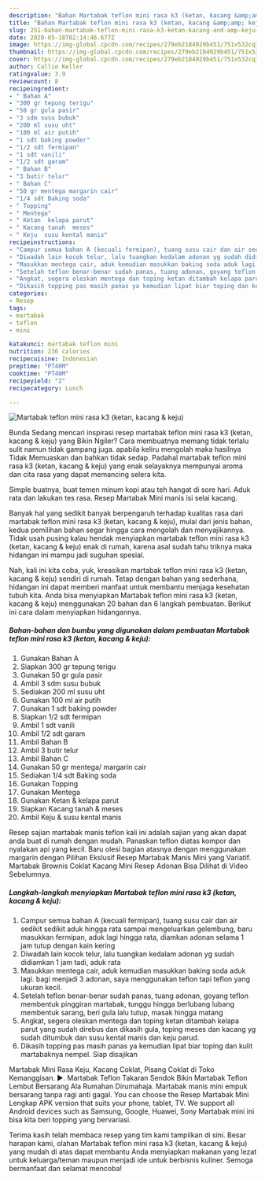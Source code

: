 ```yaml
---
description: "Bahan Martabak teflon mini rasa k3 (ketan, kacang &amp;amp; keju) | Langkah Membuat Martabak teflon mini rasa k3 (ketan, kacang &amp;amp; keju) Yang Bisa Manjain Lidah"
title: "Bahan Martabak teflon mini rasa k3 (ketan, kacang &amp;amp; keju) | Langkah Membuat Martabak teflon mini rasa k3 (ketan, kacang &amp;amp; keju) Yang Bisa Manjain Lidah"
slug: 251-bahan-martabak-teflon-mini-rasa-k3-ketan-kacang-and-amp-keju-langkah-membuat-martabak-teflon-mini-rasa-k3-ketan-kacang-and-amp-keju-yang-bisa-manjain-lidah
date: 2020-05-18T02:14:46.677Z
image: https://img-global.cpcdn.com/recipes/279eb2184929b451/751x532cq70/martabak-teflon-mini-rasa-k3-ketan-kacang-keju-foto-resep-utama.jpg
thumbnail: https://img-global.cpcdn.com/recipes/279eb2184929b451/751x532cq70/martabak-teflon-mini-rasa-k3-ketan-kacang-keju-foto-resep-utama.jpg
cover: https://img-global.cpcdn.com/recipes/279eb2184929b451/751x532cq70/martabak-teflon-mini-rasa-k3-ketan-kacang-keju-foto-resep-utama.jpg
author: Callie Keller
ratingvalue: 3.9
reviewcount: 8
recipeingredient:
- " Bahan A"
- "300 gr tepung terigu"
- "50 gr gula pasir"
- "3 sdm susu bubuk"
- "200 ml susu uht"
- "100 ml air putih"
- "1 sdt baking powder"
- "1/2 sdt fermipan"
- "1 sdt vanili"
- "1/2 sdt garam"
- " Bahan B"
- "3 butir telur"
- " Bahan C"
- "50 gr mentega margarin cair"
- "1/4 sdt Baking soda"
- " Topping"
- " Mentega"
- " Ketan  kelapa parut"
- " Kacang tanah  meses"
- " Keju  susu kental manis"
recipeinstructions:
- "Campur semua bahan A (kecuali fermipan), tuang susu cair dan air sedikit sedikit aduk hingga rata sampai mengeluarkan gelembung, baru masukkan fermipan, aduk lagi hingga rata, diamkan adonan selama 1 jam tutup dengan kain kering"
- "Diwadah lain kocok telur, lalu tuangkan kedalam adonan yg sudah didiamkan 1 jam tadi, aduk rata"
- "Masukkan mentega cair, aduk kemudian masukkan baking soda aduk lagi. bagi menjadi 3 adonan, saya menggunakan teflon tapi teflon yang ukuran kecil."
- "Setelah teflon benar-benar sudah panas, tuang adonan, goyang teflon membentuk pinggiran martabak, tunggu hingga berlubang lubang membentuk sarang, beri gula lalu tutup, masak hingga matang"
- "Angkat, segera oleskan mentega dan toping ketan ditambah kelapa parut yang sudah direbus dan dikasih gula, toping meses dan kacang yg sudah ditumbuk dan susu kental manis dan keju parud."
- "Dikasih topping pas masih panas ya kemudian lipat biar toping dan kulit martabaknya nempel. Siap disajikan"
categories:
- Resep
tags:
- martabak
- teflon
- mini

katakunci: martabak teflon mini 
nutrition: 236 calories
recipecuisine: Indonesian
preptime: "PT40M"
cooktime: "PT40M"
recipeyield: "2"
recipecategory: Lunch

---
```



![Martabak teflon mini rasa k3 (ketan, kacang &amp; keju)](https://img-global.cpcdn.com/recipes/279eb2184929b451/751x532cq70/martabak-teflon-mini-rasa-k3-ketan-kacang-keju-foto-resep-utama.jpg)

Bunda Sedang mencari inspirasi resep martabak teflon mini rasa k3 (ketan, kacang &amp; keju) yang Bikin Ngiler? Cara membuatnya memang tidak terlalu sulit namun tidak gampang juga. apabila keliru mengolah maka hasilnya Tidak Memuaskan dan bahkan tidak sedap. Padahal martabak teflon mini rasa k3 (ketan, kacang &amp; keju) yang enak selayaknya mempunyai aroma dan cita rasa yang dapat memancing selera kita.

Simple buatnya, buat temen minum kopi atau teh hangat di sore hari. Aduk rata dan lakukan tes rasa. Resep Martabak Mini manis isi selai kacang.

Banyak hal yang sedikit banyak berpengaruh terhadap kualitas rasa dari martabak teflon mini rasa k3 (ketan, kacang &amp; keju), mulai dari jenis bahan, kedua pemilihan bahan segar hingga cara mengolah dan menyajikannya. Tidak usah pusing kalau hendak menyiapkan martabak teflon mini rasa k3 (ketan, kacang &amp; keju) enak di rumah, karena asal sudah tahu triknya maka hidangan ini mampu jadi suguhan spesial.


Nah, kali ini kita coba, yuk, kreasikan martabak teflon mini rasa k3 (ketan, kacang &amp; keju) sendiri di rumah. Tetap dengan bahan yang sederhana, hidangan ini dapat memberi manfaat untuk membantu menjaga kesehatan tubuh kita. Anda bisa menyiapkan Martabak teflon mini rasa k3 (ketan, kacang &amp; keju) menggunakan 20 bahan dan 6 langkah pembuatan. Berikut ini cara dalam menyiapkan hidangannya.

<!--inarticleads1-->

##### Bahan-bahan dan bumbu yang digunakan dalam pembuatan Martabak teflon mini rasa k3 (ketan, kacang &amp; keju):

1. Gunakan  Bahan A
1. Siapkan 300 gr tepung terigu
1. Gunakan 50 gr gula pasir
1. Ambil 3 sdm susu bubuk
1. Sediakan 200 ml susu uht
1. Gunakan 100 ml air putih
1. Gunakan 1 sdt baking powder
1. Siapkan 1/2 sdt fermipan
1. Ambil 1 sdt vanili
1. Ambil 1/2 sdt garam
1. Ambil  Bahan B
1. Ambil 3 butir telur
1. Ambil  Bahan C
1. Gunakan 50 gr mentega/ margarin cair
1. Sediakan 1/4 sdt Baking soda
1. Gunakan  Topping
1. Gunakan  Mentega
1. Gunakan  Ketan &amp; kelapa parut
1. Siapkan  Kacang tanah &amp; meses
1. Ambil  Keju &amp; susu kental manis


Resep sajian martabak manis teflon kali ini adalah sajian yang akan dapat anda buat di rumah dengan mudah. Panaskan teflon diatas kompor dan nyalakan api yang kecil. Baru olesi bagian atasnya dengan menggunakan margarin dengan Pilihan Ekslusif Resep Martabak Manis Mini yang Variatif. Martabak Brownis Coklat Kacang Mini Resep Adonan Bisa Dilihat di Video Sebelumnya. 

<!--inarticleads2-->

##### Langkah-langkah menyiapkan Martabak teflon mini rasa k3 (ketan, kacang &amp; keju):

1. Campur semua bahan A (kecuali fermipan), tuang susu cair dan air sedikit sedikit aduk hingga rata sampai mengeluarkan gelembung, baru masukkan fermipan, aduk lagi hingga rata, diamkan adonan selama 1 jam tutup dengan kain kering
1. Diwadah lain kocok telur, lalu tuangkan kedalam adonan yg sudah didiamkan 1 jam tadi, aduk rata
1. Masukkan mentega cair, aduk kemudian masukkan baking soda aduk lagi. bagi menjadi 3 adonan, saya menggunakan teflon tapi teflon yang ukuran kecil.
1. Setelah teflon benar-benar sudah panas, tuang adonan, goyang teflon membentuk pinggiran martabak, tunggu hingga berlubang lubang membentuk sarang, beri gula lalu tutup, masak hingga matang
1. Angkat, segera oleskan mentega dan toping ketan ditambah kelapa parut yang sudah direbus dan dikasih gula, toping meses dan kacang yg sudah ditumbuk dan susu kental manis dan keju parud.
1. Dikasih topping pas masih panas ya kemudian lipat biar toping dan kulit martabaknya nempel. Siap disajikan


Martabak Mini Rasa Keju, Kacang Coklat, Pisang Coklat di Toko Kemanggisan. ►. Martabak Teflon Takaran Sendok Bikin Martabak Teflon Lembut Bersarang Ala Rumahan Dirumahaja. Martabak manis mini empuk bersarang tanpa ragi anti gagal. You can choose the Resep Martabak Mini Lengkap APK version that suits your phone, tablet, TV. We support all Android devices such as Samsung, Google, Huawei, Sony Martabak mini ini bisa kita beri topping yang bervariasi. 

Terima kasih telah membaca resep yang tim kami tampilkan di sini. Besar harapan kami, olahan Martabak teflon mini rasa k3 (ketan, kacang &amp; keju) yang mudah di atas dapat membantu Anda menyiapkan makanan yang lezat untuk keluarga/teman maupun menjadi ide untuk berbisnis kuliner. Semoga bermanfaat dan selamat mencoba!
